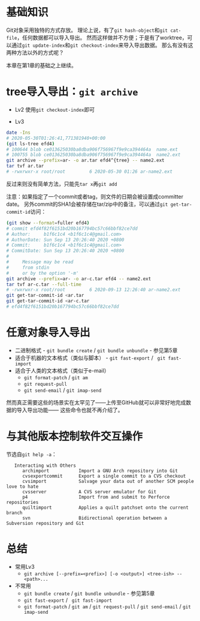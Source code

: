 # 基础知识

Git对象采用独特的方式存放。
理论上说，有了`git hash-object`和`git cat-file`，任何数据都可以导入导出。
然而这样做并不方便；于是有了worktree，可以通过`git update-index`和`git checkout-index`来导入导出数据。
那么有没有这两种方法以外的方式呢？

本章在第1章的基础之上继续。

# tree导入导出：`git archive`

- Lv2
使用`git checkout-index`即可

- Lv3

```bash
date -Ins
# 2020-05-30T01:26:41,771381940+00:00
(git ls-tree efd4)
# 100644 blob ce013625030ba8dba906f756967f9e9ca394464a	name.ext
# 100755 blob ce013625030ba8dba906f756967f9e9ca394464a	name2.ext
git archive --prefix=ar- -o ar.tar efd4^{tree} -- name2.ext
tar tvf ar.tar
# -rwxrwxr-x root/root         6 2020-05-30 01:26 ar-name2.ext
```

反过来则没有简单方法，只能先`tar x`再`git add`

注意：如果指定了一个commit或者tag，则文件的日期会被设置成committer date。
另外commit的SHA1会被存储在tar/zip中的备注，可以通过`git get-tar-commit-id`访问：
```bash
(git show --format=fuller efd4)
# commit efd4f82f6151bd20b167794bc57c66bbf82ce7dd
# Author:     b1f6c1c4 <b1f6c1c4@gmail.com>
# AuthorDate: Sun Sep 13 20:26:40 2020 +0800
# Commit:     b1f6c1c4 <b1f6c1c4@gmail.com>
# CommitDate: Sun Sep 13 20:26:40 2020 +0800
#
#     Message may be read
#     from stdin
#     or by the option '-m'
git archive --prefix=ar- -o ar-c.tar efd4 -- name2.ext
tar tvf ar-c.tar --full-time
# -rwxrwxr-x root/root         6 2020-09-13 12:26:40 ar-name2.ext
git get-tar-commit-id <ar.tar
git get-tar-commit-id <ar-c.tar
# efd4f82f6151bd20b167794bc57c66bbf82ce7dd
```

# 任意对象导入导出

- 二进制格式 - `git bundle create` / `git bundle unbundle` - 参见第5章
- 适合于机器的文本格式（类似与脚本） - `git fast-export` / ` git fast-import`
- 适合于人类的文本格式（类似于e-mail）
  - `git format-patch` / `git am`
  - `git request-pull`
  - `git send-email` / `git imap-send`

然而真正需要这些的场景实在太罕见了——上传至GitHub就可以非常好地完成数据的导入导出功能——
这些命令也就不再介绍了。

# 与其他版本控制软件交互操作

节选自`git help -a`：
```
   Interacting with Others
      archimport           Import a GNU Arch repository into Git
      cvsexportcommit      Export a single commit to a CVS checkout
      cvsimport            Salvage your data out of another SCM people love to hate
      cvsserver            A CVS server emulator for Git
      p4                   Import from and submit to Perforce repositories
      quiltimport          Applies a quilt patchset onto the current branch
      svn                  Bidirectional operation between a Subversion repository and Git
```

# 总结

- 常用Lv3
  - `git archive [--prefix=<prefix>] [-o <output>] <tree-ish> -- <path>...`
- 不常用
  - `git bundle create` / `git bundle unbundle` - 参见第5章
  - `git fast-export` / ` git fast-import`
  - `git format-patch` / `git am` / `git request-pull` / `git send-email` / `git imap-send`
